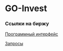# GO-Invest

### Ссылки на биржу
[Программный интерфейс](https://www.moex.com/a2193)

[Запросы](https://iss.moex.com/iss/reference/)
